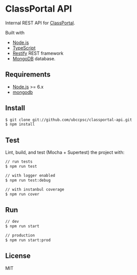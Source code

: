 # ClassPortal API

Internal REST API for [ClassPortal][classportal].

Built with
- [Node.js][nodejs]
- [TypeScript][typescript]
- [Restify][restify] REST framework
- [MongoDB][mongodb] database.

## Requirements

* [Node.js][nodejs] >= 6.x
* [mongodb][mongodb]

## Install

```sh
$ git clone git://github.com/ubccpsc/classportal-api.git
$ npm install
```

## Test

Lint, build, and test (Mocha + Supertest) the project with:

```sh
// run tests
$ npm run test

// with logger enabled
$ npm run test:debug

// with instanbul coverage
$ npm run cover
```

## Run

```sh
// dev
$ npm run start

// production
$ npm run start:prod
```

## License

MIT

[classportal]: <https://github.com/mksarge/classportal-ui>
[nodejs]: <https://nodejs.org>
[typescript]: <https://www.typescriptlang.org/>
[restify]: <http://restify.com>
[mongodb]: <https://mongodb.org>

